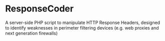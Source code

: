 ResponseCoder
=============

<!--
    Copyright (C) 2013  Cyberis Ltd. Author geoff.jones@cyberis.co.uk


    This file is part of ResponseCoder, a server-side script is designed to 
    allow you to easily manipulate HTTP response headers, specifically to 
    identify weaknesses in perimeter filtering appliances such as web proxies and 
    next generation firewalls.

    ResponseCoder is free software: you can redistribute it and/or modify
    it under the terms of the GNU General Public License as published by
    the Free Software Foundation, either version 3 of the License, or
    (at your option) any later version.

    ResponseCoder is distributed in the hope that it will be useful,
    but WITHOUT ANY WARRANTY; without even the implied warranty of
    MERCHANTABILITY or FITNESS FOR A PARTICULAR PURPOSE.  See the
    GNU General Public License for more details.

    You should have received a copy of the GNU General Public License
    along with this program.  If not, see <http://www.gnu.org/licenses/>.
-->

A server-side PHP script to manipulate HTTP Response Headers, designed to identify weaknesses in perimeter filtering devices (e.g. web proxies and next generation firewalls)
